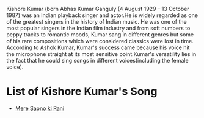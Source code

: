 Kishore Kumar (born Abhas Kumar Ganguly (4 August 1929 – 13 October 1987) was an Indian playback singer and actor.He is widely regarded as one of the greatest singers in the history of Indian music. He was one of the most popular singers in the Indian film industry and from soft numbers to peppy tracks to romantic moods, Kumar sang in different genres but some of his rare compositions which were considered classics were lost in time. According to Ashok Kumar, Kumar's success came because his voice hit the microphone straight at its most sensitive point.Kumar's versatility lies in the fact that he could sing songs in different voices(including the female voice).

List of Kishore Kumar's Song
============================

* [Mere Sapno ki Rani](kishore/songs/mere_sapno_ki_rani.md)

<!-- ### [Go to Song's List 🔗](kishore/kishore_song_list.md) -->